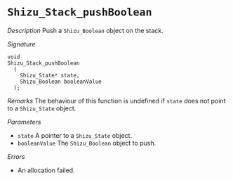 # `Shizu_Stack_pushBoolean`

*Description*
Push a `Shizu_Boolean` object on the stack.

*Signature*
```
void
Shizu_Stack_pushBoolean
  (
    Shizu_State* state,
    Shizu_Boolean booleanValue
  );
```

*Remarks*
The behaviour of this function is undefined if `state` does not point to a `Shizu_State` object.

*Parameters*
- `state` A pointer to a `Shizu_State` object.
- `booleanValue` The `Shizu_Boolean` object to push.

*Errors*
- An allocation failed.
